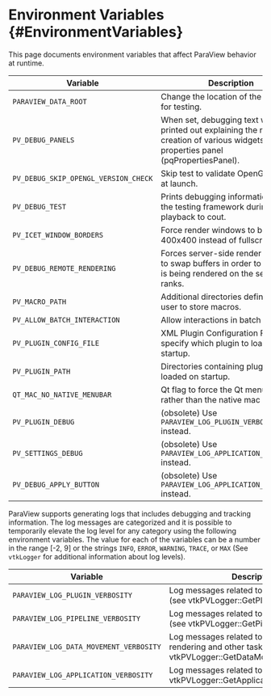 Environment Variables       {#EnvironmentVariables}
=====================

This page documents environment variables that affect ParaView behavior at
runtime.

Variable | Description
---------|---------------------------------------------------------
`PARAVIEW_DATA_ROOT`  | Change the location of the data root for testing.
`PV_DEBUG_PANELS` | When set, debugging text will be printed out explaining the reason for creation of various widgets on the properties panel (pqPropertiesPanel).
`PV_DEBUG_SKIP_OPENGL_VERSION_CHECK` | Skip test to validate OpenGL support at launch.
`PV_DEBUG_TEST` | Prints debugging information about the testing framework during playback to cout.
`PV_ICET_WINDOW_BORDERS` | Force render windows to be 400x400 instead of fullscreen.
`PV_DEBUG_REMOTE_RENDERING` | Forces server-side render windows to swap buffers in order to see what is being rendered on the server ranks.
`PV_MACRO_PATH` | Additional directories defined by the user to store macros.
`PV_ALLOW_BATCH_INTERACTION` | Allow interactions in batch mode.
`PV_PLUGIN_CONFIG_FILE` | XML Plugin Configuration Files to specify which plugin to load on startup.
`PV_PLUGIN_PATH` | Directories containing plugins to be loaded on startup.
`QT_MAC_NO_NATIVE_MENUBAR` | Qt flag to force the Qt menu bar rather than the native mac menu bar.
`PV_PLUGIN_DEBUG` | (obsolete) Use `PARAVIEW_LOG_PLUGIN_VERBOSITY` instead.
`PV_SETTINGS_DEBUG` | (obsolete) Use `PARAVIEW_LOG_APPLICATION_VERBOSITY` instead.
`PV_DEBUG_APPLY_BUTTON` | (obsolete) Use `PARAVIEW_LOG_APPLICATION_VERBOSITY` instead.

ParaView supports generating logs that includes debugging and tracking
information. The log messages are categorized and it is possible to temporarily
elevate the log level for any category using the following environment
variables. The value for each of the variables can be a number in the range
[-2, 9] or the strings `INFO`, `ERROR`, `WARNING`, `TRACE`, or `MAX` (See
`vtkLogger` for additional information about log levels).

Variable | Description
---------|-----------------------------------------
`PARAVIEW_LOG_PLUGIN_VERBOSITY` | Log messages related to ParaView plugins (see vtkPVLogger::GetPluginVerbosity())
`PARAVIEW_LOG_PIPELINE_VERBOSITY`  | Log messages related to Pipeline execution (see vtkPVLogger::GetPipelineVerbosity())
`PARAVIEW_LOG_DATA_MOVEMENT_VERBOSITY` | Log messages related to data movement for rendering and other tasks (see vtkPVLogger::GetDataMovementVerbosity())
`PARAVIEW_LOG_APPLICATION_VERBOSITY` | Log messages related to the application (see vtkPVLogger::GetApplicationVerbosity())
